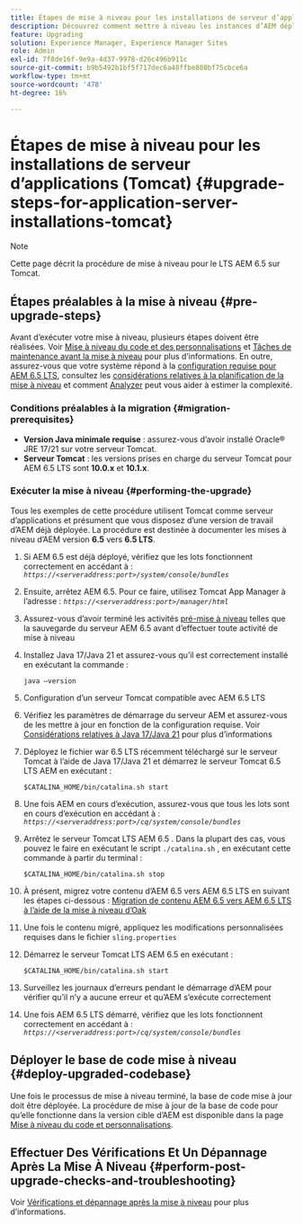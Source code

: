 ```yaml
---
title: Étapes de mise à niveau pour les installations de serveur d’applications (Tomcat)
description: Découvrez comment mettre à niveau les instances d’AEM déployées via Tomcat.
feature: Upgrading
solution: Experience Manager, Experience Manager Sites
role: Admin
exl-id: 7f8de16f-9e9a-4d37-9978-d26c496b911c
source-git-commit: b9b5492b1bf5f717dec6a48ffbe808bf75cbce6a
workflow-type: tm+mt
source-wordcount: '478'
ht-degree: 16%

---
```


# Étapes de mise à niveau pour les installations de serveur d’applications (Tomcat) {#upgrade-steps-for-application-server-installations-tomcat}

>[!NOTE]
>
>Cette page décrit la procédure de mise à niveau pour le LTS AEM 6.5 sur Tomcat.

## Étapes préalables à la mise à niveau {#pre-upgrade-steps}

Avant d’exécuter votre mise à niveau, plusieurs étapes doivent être réalisées. Voir [Mise à niveau du code et des personnalisations](/help/sites-deploying/upgrading-code-and-customizations.md) et [Tâches de maintenance avant la mise à niveau](/help/sites-deploying/pre-upgrade-maintenance-tasks.md) pour plus d’informations. En outre, assurez-vous que votre système répond à la [configuration requise pour AEM 6.5 LTS](/help/sites-deploying/technical-requirements.md), consultez les [considérations relatives à la planification de la mise à niveau](/help/sites-deploying/upgrade-planning.md) et comment [Analyzer](/help/sites-deploying/aem-analyzer.md) peut vous aider à estimer la complexité.


### Conditions préalables à la migration {#migration-prerequisites}

* **Version Java minimale requise** : assurez-vous d’avoir installé Oracle® JRE 17/21 sur votre serveur Tomcat.
* **Serveur Tomcat** : les versions prises en charge du serveur Tomcat pour AEM 6.5 LTS sont **10.0.x** et **10.1.x**.

### Exécuter la mise à niveau {#performing-the-upgrade}

Tous les exemples de cette procédure utilisent Tomcat comme serveur d’applications et présument que vous disposez d’une version de travail d’AEM déjà déployée. La procédure est destinée à documenter les mises à niveau d’AEM version **6.5** vers **6.5 LTS**.

1. Si AEM 6.5 est déjà déployé, vérifiez que les lots fonctionnent correctement en accédant à : *`https://<serveraddress:port>/system/console/bundles`*
1. Ensuite, arrêtez AEM 6.5. Pour ce faire, utilisez Tomcat App Manager à l’adresse : *`https://<serveraddress:port>/manager/html`*
1. Assurez-vous d’avoir terminé les activités [pré-mise à niveau](#pre-upgrade-steps) telles que la sauvegarde du serveur AEM 6.5 avant d’effectuer toute activité de mise à niveau
1. Installez Java 17/Java 21 et assurez-vous qu’il est correctement installé en exécutant la commande :

   ```
   java –version
   ```

1. Configuration d’un serveur Tomcat compatible avec AEM 6.5 LTS
1. Vérifiez les paramètres de démarrage du serveur AEM et assurez-vous de les mettre à jour en fonction de la configuration requise. Voir [Considérations relatives à Java 17/Java 21](/help/sites-deploying/custom-standalone-install.md#java-considerations) pour plus d’informations
1. Déployez le fichier war 6.5 LTS récemment téléchargé sur le serveur Tomcat à l’aide de Java 17/Java 21 et démarrez le serveur Tomcat 6.5 LTS AEM en exécutant :

   ```
   $CATALINA_HOME/bin/catalina.sh start
   ```

1. Une fois AEM en cours d’exécution, assurez-vous que tous les lots sont en cours d’exécution en accédant à : *`https://<serveraddress:port>/cq/system/console/bundles`*
1. Arrêtez le serveur Tomcat LTS AEM 6.5 . Dans la plupart des cas, vous pouvez le faire en exécutant le script `./catalina.sh` , en exécutant cette commande à partir du terminal :

   ```
   $CATALINA_HOME/bin/catalina.sh stop
   ```

1. À présent, migrez votre contenu d’AEM 6.5 vers AEM 6.5 LTS en suivant les étapes ci-dessous : [Migration de contenu AEM 6.5 vers AEM 6.5 LTS à l’aide de la mise à niveau d’Oak](/help/sites-deploying/aem-65-to-aem-65lts-content-migration-using-oak-upgrade.md)
1. Une fois le contenu migré, appliquez les modifications personnalisées requises dans le fichier `sling.properties`
1. Démarrez le serveur Tomcat LTS AEM 6.5 en exécutant :

   ```
   $CATALINA_HOME/bin/catalina.sh start
   ```

1. Surveillez les journaux d’erreurs pendant le démarrage d’AEM pour vérifier qu’il n’y a aucune erreur et qu’AEM s’exécute correctement
1. Une fois AEM 6.5 LTS démarré, vérifiez que les lots fonctionnent correctement en accédant à : *`https://<serveraddress:port>/cq/system/console/bundles`*

## Déployer le base de code mise à niveau {#deploy-upgraded-codebase}

Une fois le processus de mise à niveau terminé, la base de code mise à jour doit être déployée. La procédure de mise à jour de la base de code pour qu’elle fonctionne dans la version cible d’AEM est disponible dans la page [Mise à niveau du code et personnalisations](/help/sites-deploying/upgrading-code-and-customizations.md).

## Effectuer Des Vérifications Et Un Dépannage Après La Mise À Niveau {#perform-post-upgrade-checks-and-troubleshooting}

Voir [Vérifications et dépannage après la mise à niveau](/help/sites-deploying/post-upgrade-checks-and-troubleshooting.md) pour plus d’informations.
